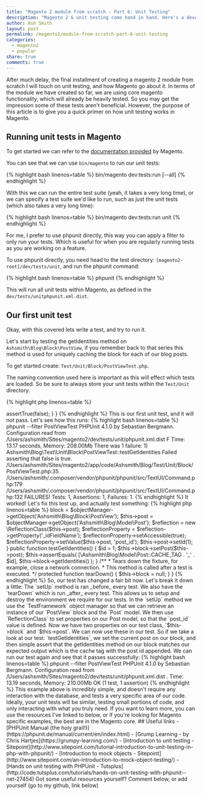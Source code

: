 ```yaml
---
title: "Magento 2 module from scratch - Part 6: Unit Testing"
description: "Magento 2 & unit testing come hand in hand. Here's a developer guide on unit tests in Magento 2."
author: Ash Smith
layout: post
permalink: /magento2/module-from-scratch-part-6-unit-testing
categories:
  - magento2
  - popular
share: true
comments: true
---
```



After much delay, the final installment of creating a magento 2 module from scratch I will touch on unit testing, and how Magento go about it. In terms of the module we have created so far,
we are using core magento functionality, which will already be heavily tested. So you may get the impression some of these tests aren't beneficial. However, the purpose of
this article is to give you a quick primer on how unit testing works in Magento.

## Running unit tests in Magento

To get started we can refer to the [documentation provided](http://devdocs.magento.com/guides/v2.0/config-guide/cli/config-cli-subcommands-test.html) by Magento.

You can see that we can use `bin/magento` to run our unit tests:

{% highlight bash linenos=table %}
bin/magento dev:tests:run [--all] <test>
{% endhighlight %}

With this we can run the entire test suite (yeah, it takes a very long time), or we can specify a test suite we'd like to run, such as just the unit tests (which also takes a very long time):

{% highlight bash linenos=table %}
bin/magento dev:tests:run unit
{% endhighlight %}

For me, I prefer to use phpunit directly, this way you can apply a filter to only run your tests. Which is useful for when you are regularly running tests as you are working on a feature.

To use phpunit directly, you need head to the test directory: `[magento2-root]/dev/tests/unit`, and run the phpunit command:

{% highlight bash linenos=table %}
phpunit
{% endhighlight %}

This will run all unit tests within Magento, as defined in the `dev/tests/unitphpunit.xml.dist`.

## Our first unit test

Okay, with this covered lets write a test, and try to run it.

Let's start by testing the getIdentities method on `Ashsmith\Blog\Block\PostView`, if you remember back to that series this method is used for uniquely caching the block for each of our blog posts.

To get started create: `Test/Unit/Block/PostViewTest.php`.

The naming convention used here is important as this will effect which tests are loaded. So be sure to always store your unit tests within the `Test/Unit` directory.

{% highlight php linenos=table %}
<?php namespace Ashsmith\Blog\Test\Unit\Block;

class PostViewTest extends \PHPUnit_Framework_TestCase {

    public function testGetIdentities()
    {
        $this->assertTrue(false);
    }
}
{% endhighlight %}

This is our first unit test, and it will not pass. Let's see how this runs:

{% highlight bash linenos=table %}
phpunit --filter PostViewTest
PHPUnit 4.1.0 by Sebastian Bergmann.

Configuration read from /Users/ashsmith/Sites/magento2/dev/tests/unit/phpunit.xml.dist

F

Time: 13.17 seconds, Memory: 208.00Mb

There was 1 failure:

1) Ashsmith\Blog\Test\Unit\Block\PostViewTest::testGetIdentities
Failed asserting that false is true.

/Users/ashsmith/Sites/magento2/app/code/Ashsmith/Blog/Test/Unit/Block/PostViewTest.php:35
/Users/ashsmith/.composer/vendor/phpunit/phpunit/src/TextUI/Command.php:179
/Users/ashsmith/.composer/vendor/phpunit/phpunit/src/TextUI/Command.php:132

FAILURES!
Tests: 1, Assertions: 1, Failures: 1.
{% endhighlight %}

It worked! Let's fix this test up, and actually test something:

{% highlight php linenos=table %}
<?php namespace Ashsmith\Blog\Test\Unit\Block;

class PostViewTest extends \PHPUnit_Framework_TestCase {

    /**
     * @var \Ashsmith\Blog\Model\Post
     */
    protected $post;

    /**
     * @var \Ashsmith\Blog\Block\PostView
     */
    protected $block;

    /**
     * Sets up the fixture, for example, open a network connection.
     * This method is called before a test is executed.
     *
     */
    protected function setUp()
    {
        $objectManager = new \Magento\Framework\TestFramework\Unit\Helper\ObjectManager($this);
        $this->block = $objectManager->getObject('Ashsmith\Blog\Block\PostView');
        $this->post = $objectManager->getObject('Ashsmith\Blog\Model\Post');
        $reflection = new \ReflectionClass($this->post);
        $reflectionProperty = $reflection->getProperty('_idFieldName');
        $reflectionProperty->setAccessible(true);
        $reflectionProperty->setValue($this->post, 'post_id');
        $this->post->setId(1);
    }


    public function testGetIdentities()
    {
        $id = 1;
        $this->block->setPost($this->post);
        $this->assertEquals(
            [\Ashsmith\Blog\Model\Post::CACHE_TAG . '_' . $id],
            $this->block->getIdentities()
        );
    }

    /**
     * Tears down the fixture, for example, close a network connection.
     * This method is called after a test is executed.
     */
    protected function tearDown()
    {
        $this->block = null;
    }

}

{% endhighlight %}

So, our test has changed a fair bit now. Let's break it down a little:

The `setUp` method is ran _before_ every test. We also have the `tearDown` which is run _after_ every test. This allows us to setup and destroy the environment we require for our tests. In the `setUp` method we use the `TestFramework` object manager so that we can retrieve an instance of our `PostView` block and the `Post` model. We then use `ReflectionClass` to set properties on our Post model, so that the `post_id` value is defined.

Now we have two properties on our test class, `$this->block` and `$this->post`. We can now use these in our test. So if we take a look at our test: `testGetIdentities`, we set the current post on our block, and then simple assert that the getIdentities method on our block matches our expected output which is the cache tag with the post id appended.

We can run our test again and see that it passes successfully:

{% highlight bash linenos=table %}
phpunit --filter PostViewTest
PHPUnit 4.1.0 by Sebastian Bergmann.

Configuration read from /Users/ashsmith/Sites/magento2/dev/tests/unit/phpunit.xml.dist

.

Time: 13.19 seconds, Memory: 210.00Mb

OK (1 test, 1 assertion)
{% endhighlight %}

This example above is incredibly simple, and doesn't require any interaction with the database, and tests a very specific area of our code. Ideally, your unit tests will be similar, testing small portions of code, and only interacting with what you truly need.

If you want to learn more, you can use the resources I've linked to below, or if you're looking for Magento specific examples, the best are in the Magento core.

## Useful links

- [PHPUnit Manual (the holy grail!)](https://phpunit.de/manual/current/en/index.html)
- [Grump Learning - by Chris Hartjes](https://grumpy-learning.com/)
- [Introduction to unit testing - Sitepoint](http://www.sitepoint.com/tutorial-introduction-to-unit-testing-in-php-with-phpunit/)
- [Introduction to mock objects - Sitepoint](http://www.sitepoint.com/an-introduction-to-mock-object-testing/)
- [Hands on unit testing with PHPUnit - Tutsplus](http://code.tutsplus.com/tutorials/hands-on-unit-testing-with-phpunit--net-27454)

Got some useful resources yourself? Comment below, or add yourself (go to my github, link below)
